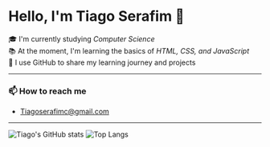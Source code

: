 #  Hello, I'm Tiago Serafim 👋

🎓 I'm currently studying *Computer Science*   
📚 At the moment, I'm learning the basics of *HTML, CSS, and JavaScript*  
🚀 I use GitHub to share my learning journey and projects  

---

### 📫 How to reach me
<script src="https://platform.linkedin.com/badges/js/profile.js" async defer type="text/javascript"></script>
- Tiagoserafimc@gmail.com
  
---

 ![Tiago's GitHub stats](https://github-readme-stats.vercel.app/api?username=Tiagoseraf1m&show_icons=true&theme=radical) ![Top Langs](https://github-readme-stats.vercel.app/api/top-langs/?username=Tiagoseraf1m&layout=compact&theme=radical)
